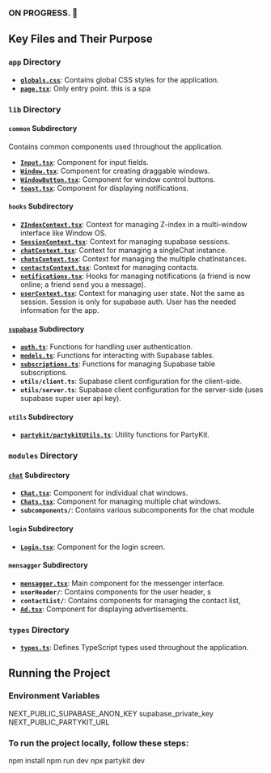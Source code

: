 ### ON PROGRESS. 🚧

## Key Files and Their Purpose

### `app` Directory

- **[`globals.css`](src/app/globals.css)**: Contains global CSS styles for the application.
- **[`page.tsx`](src/app/page.tsx)**: Only entry point. this is a spa

### `lib` Directory

#### `common` Subdirectory

Contains common components used throughout the application.

- **[`Input.tsx`](src/lib/common/Input.tsx)**: Component for input fields.
- **[`Window.tsx`](src/lib/common/Window.tsx)**: Component for creating draggable windows.
- **[`WindowButton.tsx`](src/lib/common/WindowButton.tsx)**: Component for window control buttons.
- **[`toast.tsx`](src/lib/common/toast.tsx)**: Component for displaying notifications.

#### `hooks` Subdirectory

- **[`ZIndexContext.tsx`](src/lib/hooks/ZIndexContext.tsx)**: Context for managing Z-index in a multi-window interface like Window OS.
- **[`SessionContext.tsx`](src/lib/hooks/SessionContext.tsx)**: Context for managing supabase sessions.
- **[`chatContext.tsx`](src/lib/hooks/chatContext.tsx)**: Context for managing a singleChat instance.
- **[`chatsContext.tsx`](src/lib/hooks/chatsContext.tsx)**: Context for managing the multiple chatInstances.
- **[`contactsContext.tsx`](src/lib/hooks/contactsContext.tsx)**: Context for managing contacts.
- **[`notifications.tsx`](src/lib/hooks/notifications.tsx)**: Hooks for managing notifications (a friend is now online; a friend send you a message).
- **[`userContext.tsx`](src/lib/hooks/userContext.tsx)**: Context for managing user state. Not the same as session. Session is only for supabase auth. User has the needed information for the app.

#### [`supabase`](supabase) Subdirectory

- **[`auth.ts`](src/lib/supabase/auth.ts)**: Functions for handling user authentication.
- **[`models.ts`](src/lib/supabase/models.ts)**: Functions for interacting with Supabase tables.
- **[`subscriptions.ts`](src/lib/supabase/subscriptions.ts)**: Functions for managing Supabase table subscriptions.
- **`utils/client.ts`**: Supabase client configuration for the client-side.
- **`utils/server.ts`**: Supabase client configuration for the server-side (uses supabase super user api key).

#### `utils` Subdirectory

- **[`partykit/partykitUtils.ts`](src/lib/utils/partykit/partykitUtils.ts)**: Utility functions for PartyKit.

### `modules` Directory

#### [`chat`](src/lib/hooks/chatsContext.tsx) Subdirectory

- **[`Chat.tsx`](src/modules/chat/Chat.tsx)**: Component for individual chat windows.
- **[`Chats.tsx`](src/modules/chat/Chats.tsx)**: Component for managing multiple chat windows.
- **`subcomponents/`**: Contains various subcomponents for the chat module

#### `login` Subdirectory

- **[`Login.tsx`](src/modules/login/Login.tsx)**: Component for the login screen.

#### `mensagger` Subdirectory

- **[`mensagger.tsx`](src/modules/mensagger/mensagger.tsx)**: Main component for the messenger interface.
- **`userHeader/`**: Contains components for the user header, s
- **`contactList/`**: Contains components for managing the contact list,
- **[`Ad.tsx`](src/modules/mensagger/Ad.tsx)**: Component for displaying advertisements.

### `types` Directory

- **[`types.ts`](src/types/types.ts)**: Defines TypeScript types used throughout the application.

## Running the Project

### Environment Variables

NEXT_PUBLIC_SUPABASE_ANON_KEY
supabase_private_key
NEXT_PUBLIC_PARTYKIT_URL

### To run the project locally, follow these steps:

npm install
npm run dev
npx partykit dev
